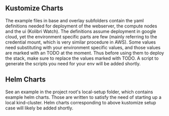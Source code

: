 ## Kustomize Charts

The example files in base and overlay subfolders contain the yaml definitions needed for deployment of the 
webserver, the compute nodes and the ui (Kolibri Watch). The definitions assume deployment in google cloud,
yet the environment specific parts are few (mainly referring to the credential mount, which is very
similar procedure in AWS).
Some values need substituting with your environment specific values, and those values are marked with an TODO
at the moment. Thus before using them to deploy the stack, make sure to replace the values marked with TODO.
A script to generate the scripts you need for your env will be added shortly.

## Helm Charts
See an example in the project root's local-setup folder, which contains example helm charts.
Those are written to satisfy the need of starting up a local kind-cluster.
Helm charts corresponding to above kustomize setup case will likely be added shortly.
